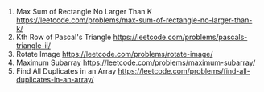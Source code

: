 1. Max Sum of Rectangle No Larger Than K
https://leetcode.com/problems/max-sum-of-rectangle-no-larger-than-k/
119. Kth Row of Pascal's Triangle
https://leetcode.com/problems/pascals-triangle-ii/
48. Rotate Image
https://leetcode.com/problems/rotate-image/
53. Maximum Subarray
https://leetcode.com/problems/maximum-subarray/
442. Find All Duplicates in an Array
https://leetcode.com/problems/find-all-duplicates-in-an-array/

